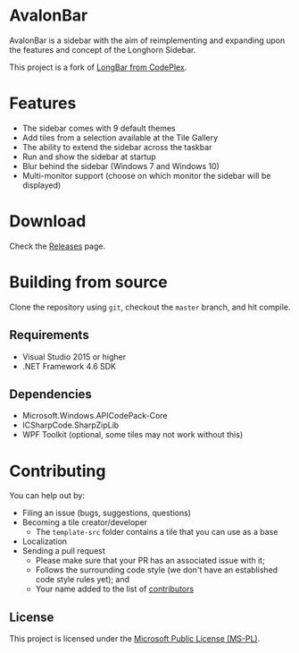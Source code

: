 # AvalonBar
AvalonBar is a sidebar with the aim of reimplementing and expanding upon the features and concept of the Longhorn Sidebar.

This project is a fork of [LongBar from CodePlex](http://longbar.codeplex.com/).

# Features
- The sidebar comes with 9 default themes
- Add tiles from a selection available at the Tile Gallery
- The ability to extend the sidebar across the taskbar
- Run and show the sidebar at startup
- Blur behind the sidebar (Windows 7 and Windows 10)
- Multi-monitor support (choose on which monitor the sidebar will be displayed)

# Download
Check the [Releases](https://github.com/AvalonBar/AvalonBar/releases) page.

# Building from source
Clone the repository using `git`, checkout the `master` branch, and hit compile.
## Requirements
- Visual Studio 2015 or higher
- .NET Framework 4.6 SDK
## Dependencies
- Microsoft.Windows.APICodePack-Core
- ICSharpCode.SharpZipLib
- WPF Toolkit (optional, some tiles may not work without this)

# Contributing
You can help out by:
- Filing an issue (bugs, suggestions, questions)
- Becoming a tile creator/developer
  - The `template-src` folder contains a tile that you can use as a base
- Localization
- Sending a pull request
  - Please make sure that your PR has an associated issue with it;
  - Follows the surrounding code style (we don't have an established code style rules yet); and
  - Your name added to the list of [contributors](CONTRIBUTORS.md)

## License
This project is licensed under the [Microsoft Public License (MS-PL)](LICENSE).